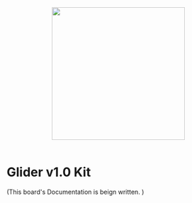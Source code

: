 
<div align="center"> 
    <img src="../../Image_assets/Glider_v1_0_kit.png", height=300> 
</div>

</br>

# Glider v1.0 Kit

(This board's Documentation is beign written. )

